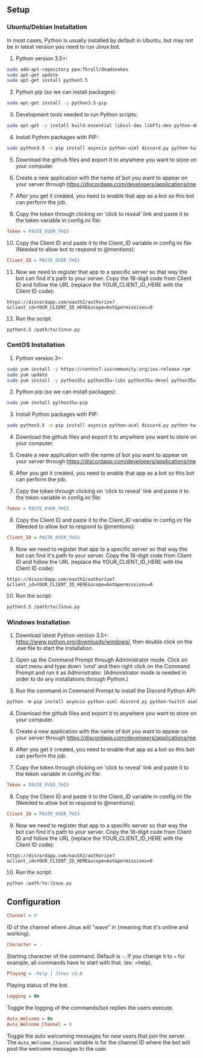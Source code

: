 ## Setup
### Ubuntu/Debian Installation
In most cases, Python is usually installed by default in Ubuntu, but may not be in latest version you need to run Jinux bot.

1) Python version 3.5+:
```Bash
sudo add-apt-repository ppa:fkrull/deadsnakes
sudo apt-get update
sudo apt-get install python3.5
```

2) Python pip (so we can install packages):
```Bash
sudo apt-get install -y python3.5-pip
```

3) Development tools needed to run Python scripts:
```Bash
sudo apt-get -y install build-essential libssl-dev libffi-dev python-dev
```

4) Install Python packages with PIP:
```Bash
sudo python3.5 -m pip install asyncio python-aiml discord.py python-twitch aiohttp PyDictionary geopy translate bs4
```

5) Download the github files and export it to anywhere you want to store on your computer.

7) Create a new application with the name of bot you want to appear on your server through https://discordapp.com/developers/applications/me

8) After you get it created, you need to enable that app as a bot so this bot can perform the job.

9) Copy the token through clicking on 'click to reveal' link and paste it to the token variable in config.ini file:
```Ini
Token = PASTE_OVER_THIS
```

10) Copy the Client ID and paste it to the Client_ID variable in config.ini file (Needed to allow bot to respond to @mentions):
```Ini
Client_ID = PASTE_OVER_THIS
```

11) Now we need to register that app to a specific server so that way the bot can find it's path to your server. Copy the 18-digit code from Client ID and follow the URL (replace the YOUR_CLIENT_ID_HERE with the Client ID code):
```
https://discordapp.com/oauth2/authorize?&client_id=YOUR_CLIENT_ID_HERE&scope=bot&permissions=0
```

12) Run the script:
```Bash
python3.5 /path/to/Jinux.py
```


### CentOS Installation

1) Python version 3+:
```Bash
sudo yum install -y https://centos7.iuscommunity.org/ius-release.rpm
sudo yum update
sudo yum install -y python35u python35u-libs python35u-devel python35u-pip
```

2) Python pip (so we can install packages):
```Bash
sudo yum install python35u-pip
```

3) Install Python packages with PIP:
```Bash
sudo python3.5 -m pip install asyncio python-aiml discord.py python-twitch aiohttp PyDictionary geopy translate bs4
```

4) Download the github files and export it to anywhere you want to store on your computer.

5) Create a new application with the name of bot you want to appear on your server through https://discordapp.com/developers/applications/me

6) After you get it created, you need to enable that app as a bot so this bot can perform the job.

7) Copy the token through clicking on 'click to reveal' link and paste it to the token variable in config.ini file:
```Ini
Token = PASTE_OVER_THIS
```

8) Copy the Client ID and paste it to the Client_ID variable in config.ini file (Needed to allow bot to respond to @mentions):
```Ini
Client_ID = PASTE_OVER_THIS
```

9) Now we need to register that app to a specific server so that way the bot can find it's path to your server. Copy the 18-digit code from Client ID and follow the URL (replace the YOUR_CLIENT_ID_HERE with the Client ID code):
```
https://discordapp.com/oauth2/authorize?&client_id=YOUR_CLIENT_ID_HERE&scope=bot&permissions=0
```

10) Run the script:
```Bash
python3.5 /path/to/Jinux.py
```


### Windows Installation

1) Download latest Python version 3.5+: https://www.python.org/downloads/windows/, then double click on the .exe file to start the installation.

2) Open up the Command Prompt through Administrator mode.
Click on start menu and type down 'cmd' and then right click on the Command Prompt and run it as Administrator. (Administrator mode is needed in order to do any installations through Python.)

3) Run the command in Command Prompt to install the Discord Python API:
```PowerShell
python -m pip install asyncio python-aiml discord.py python-twitch aiohttp PyDictionary geopy translate bs4
```

4) Download the github files and export it to anywhere you want to store on your computer.

5) Create a new application with the name of bot you want to appear on your server through https://discordapp.com/developers/applications/me

6) After you get it created, you need to enable that app as a bot so this bot can perform the job.

7) Copy the token through clicking on 'click to reveal' link and paste it to the token variable in config.ini file:
```Ini
Token = PASTE_OVER_THIS
```

8) Copy the Client ID and paste it to the Client_ID variable in config.ini file (Needed to allow bot to respond to @mentions):
```Ini
Client_ID = PASTE_OVER_THIS
```

9) Now we need to register that app to a specific server so that way the bot can find it's path to your server. Copy the 18-digit code from Client ID and follow the URL (replace the YOUR_CLIENT_ID_HERE with the Client ID code):
```
https://discordapp.com/oauth2/authorize?&client_id=YOUR_CLIENT_ID_HERE&scope=bot&permissions=0
```

10) Run the script:
```PowerShell
python /path/to/Jinux.py
```


## Configuration
```Ini
Channel = 0
```
ID of the channel where Jinux will "wave" in (meaning that it's online and working).
```Ini
Character = -
```
Starting character of the command. Default is `-`. If you change it to `=` for example, all commands have to start with that. (ex: =help).
```Ini
Playing = -help | Jinux v3.0
```
Playing status of the bot.
```Ini
Logging = On
```
Toggle the logging of the commands/bot replies the users execute.
```Ini
Auto_Welcome = On
Auto_Welcome_Channel = 0
```
Toggle the auto welcoming messages for new users that join the server. The `Auto_Welcome_Channel` variable is for the channel ID where the bot will post the welcome messages to the user.
